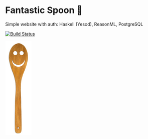 # Fantastic Spoon 🥄
Simple website with auth: Haskell (Yesod), ReasonML, PostgreSQL

[![Build Status](https://travis-ci.org/scott-fleischman/fantastic-spoon.svg?branch=master)](https://travis-ci.org/scott-fleischman/fantastic-spoon)

![Fantastic Spoon](images/wood-spoon-sm.jpg)
